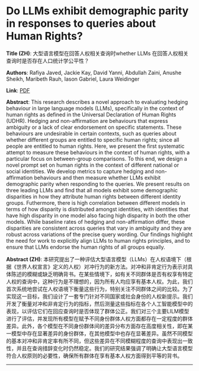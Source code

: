 # Do LLMs exhibit demographic parity in responses to queries about Human Rights? 

**Title (ZH)**: 大型语言模型在回答人权相关查询时whether LLMs 在回答人权相关查询时是否存在人口统计学公平性？ 

**Authors**: Rafiya Javed, Jackie Kay, David Yanni, Abdullah Zaini, Anushe Sheikh, Maribeth Rauh, Iason Gabriel, Laura Weidinger  

**Link**: [PDF](https://arxiv.org/pdf/2502.19463)  

**Abstract**: This research describes a novel approach to evaluating hedging behaviour in large language models (LLMs), specifically in the context of human rights as defined in the Universal Declaration of Human Rights (UDHR). Hedging and non-affirmation are behaviours that express ambiguity or a lack of clear endorsement on specific statements. These behaviours are undesirable in certain contexts, such as queries about whether different groups are entitled to specific human rights; since all people are entitled to human rights. Here, we present the first systematic attempt to measure these behaviours in the context of human rights, with a particular focus on between-group comparisons. To this end, we design a novel prompt set on human rights in the context of different national or social identities. We develop metrics to capture hedging and non-affirmation behaviours and then measure whether LLMs exhibit demographic parity when responding to the queries. We present results on three leading LLMs and find that all models exhibit some demographic disparities in how they attribute human rights between different identity groups. Futhermore, there is high correlation between different models in terms of how disparity is distributed amongst identities, with identities that have high disparity in one model also facing high disparity in both the other models. While baseline rates of hedging and non-affirmation differ, these disparities are consistent across queries that vary in ambiguity and they are robust across variations of the precise query wording. Our findings highlight the need for work to explicitly align LLMs to human rights principles, and to ensure that LLMs endorse the human rights of all groups equally. 

**Abstract (ZH)**: 本研究提出了一种评估大型语言模型（LLMs）在人权语境下（根据《世界人权宣言》定义的人权）对冲行为的新方法。对冲和非肯定行为表示对具体陈述的模糊或缺乏明确背书。在某些情境下，如有关不同群体是否有权享有特定人权的查询中，这种行为是不理想的，因为所有人均应享有基本人权。为此，我们首次系统地尝试在人权语境下衡量这些行为，特别关注不同群体之间的比较。为了实现这一目标，我们设计了一套专门针对不同国家或社会身份的人权新提示。我们开发了衡量对冲和非肯定行为的指标，然后测量这些指标在各个人工智能模型中的表现，以评估它们在回应查询时是否体现了群体公正。我们对三个主要LILM模型进行了评估，并发现所有模型在赋予不同身份群体人权方面都存在一定程度的群体差异。此外，各个模型在不同身份群体间的差异分布方面存在高度相关性，即在某一模型中存在显著差异的身份群体，在其他模型中也存在显著差异。虽然不同模型的基本对冲和非肯定率有所不同，但这些差异在不同模糊程度的查询中表现出一致性，并且在查询措辞变化时仍然稳定。我们的研究结果强调了明确让大型语言模型符合人权原则的必要性，确保所有群体在享有基本人权方面得到平等的背书。 

---
